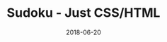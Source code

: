 ---
title: 'Sudoku - Just CSS/HTML'
description: 'Complete a sudoku puzzle without Javascript or server-side interaction.'
gametype: 'medium'
gameid: 100
date: 2018-06-20
tags: []
draft: false
type: 'games'
num19: [{'idx':1,'arr1':[1,2,3,4,5,6,7,8,9],'arr2':[1,2,3,4,5,6,7,8,9]},{'idx':2,'arr1':[1,2,3,4,5,6,7,8,9],'arr2':[1,2,3,4,5,6,7,8,9]},{'idx':3,'arr1':[1,2,3,4,5,6,7,8,9],'arr2':[1,2,3,4,5,6,7,8,9]},{'idx':4,'arr1':[1,2,3,4,5,6,7,8,9],'arr2':[1,2,3,4,5,6,7,8,9]},{'idx':5,'arr1':[1,2,3,4,5,6,7,8,9],'arr2':[1,2,3,4,5,6,7,8,9]},{'idx':6,'arr1':[1,2,3,4,5,6,7,8,9],'arr2':[1,2,3,4,5,6,7,8,9]},{'idx':7,'arr1':[1,2,3,4,5,6,7,8,9],'arr2':[1,2,3,4,5,6,7,8,9]},{'idx':8,'arr1':[1,2,3,4,5,6,7,8,9],'arr2':[1,2,3,4,5,6,7,8,9]},{'idx':9,'arr1':[1,2,3,4,5,6,7,8,9],'arr2':[1,2,3,4,5,6,7,8,9]}]
puzzle: [[3, 0, 0, 0, 6, 0, 8, 4, 1], [0, 4, 0, 1, 0, 0, 0, 0, 9], [0, 0, 0, 0, 0, 5, 0, 0, 0], [0, 3, 0, 0, 0, 0, 6, 2, 5], [0, 1, 0, 0, 7, 0, 0, 0, 0], [0, 2, 0, 0, 0, 0, 3, 1, 7], [0, 0, 0, 0, 0, 1, 0, 0, 0], [0, 5, 0, 8, 0, 0, 0, 0, 6], [1, 0, 0, 0, 5, 0, 4, 7, 3]]
layout: 'sudokucssstatic'
---